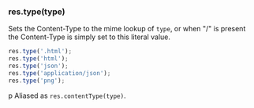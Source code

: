 <h3 id='res.type'>res.type(type)</h3>

Sets the Content-Type to the mime lookup of `type`,
or when "/" is present the Content-Type is simply set to this
literal value.

```js
res.type('.html');
res.type('html');
res.type('json');
res.type('application/json');
res.type('png');
```

p Aliased as `res.contentType(type)`.
